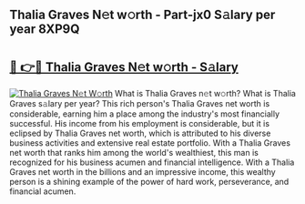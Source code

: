 ## Thalia Graves N𝚎t w𝚘rth - Part-jx0 S𝚊lary per year 8XP9Q

# <h2><a href="http://gc1rxub.nevu.top/?p=Thalia+Graves">🔗 👉🔴 Thalia Graves N𝚎t w𝚘rth - S𝚊lary</a></h2>

[![Thalia Graves N𝚎t W𝚘rth](https://i.imgur.com/Oavwk0R.jpeg)](http://gc1rxub.nevu.top/?p=Thalia+Graves)
What is Thalia Graves n𝚎t w𝚘rth? What is Thalia Graves s𝚊lary per year?
This rich person's Thalia Graves net worth is considerable, earning him a place among the industry's most financially successful. His income from his employment is considerable, but it is eclipsed by Thalia Graves net worth, which is attributed to his diverse business activities and extensive real estate portfolio. With a Thalia Graves net worth that ranks him among the world's wealthiest, this man is recognized for his business acumen and financial intelligence. With a Thalia Graves net worth in the billions and an impressive income, this wealthy person is a shining example of the power of hard work, perseverance, and financial acumen.
